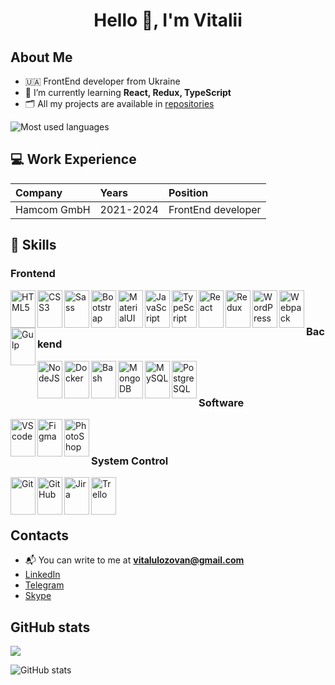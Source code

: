 <h1 align="center">Hello 👋, I'm Vitalii</h1>

## About Me

- 🇺🇦 FrontEnd developer from Ukraine
- 🌱 I’m currently learning **React, Redux, TypeScript**
- 🗂️ All my projects are available in [repositories](https://github.com/lozovan?tab=repositories)

<img src="https://github-readme-stats.vercel.app/api/top-langs/?username=lozovan&theme=dark&show_icons=true&hide_border=true&layout=compact" alt="Most used languages"/>

## 💻 Work Experience
| Company | Years | Position |
| :------------ | :----------- |  :----------- |
| Hamcom GmbH | 2021-2024 | FrontEnd developer | 

## 🔨 Skills
 
### Frontend 
<img src="https://cdn.jsdelivr.net/gh/devicons/devicon/icons/html5/html5-original.svg" alt="HTML5" align="left" width="40" height="60"/>  
<img src="https://cdn.jsdelivr.net/gh/devicons/devicon/icons/css3/css3-original.svg" alt="CSS3" align="left" width="40" height="60"/>  
<img src="https://cdn.jsdelivr.net/gh/devicons/devicon/icons/sass/sass-original.svg" alt="Sass" align="left" width="40" height="60"/>  
<img src="https://cdn.jsdelivr.net/gh/devicons/devicon/icons/bootstrap/bootstrap-original.svg" alt="Bootstrap" align="left" width="40" height="60"/>  
<img src="https://cdn.jsdelivr.net/gh/devicons/devicon/icons/materialui/materialui-original.svg" alt="MaterialUI" align="left" width="40" height="60"/> 
<img src="https://cdn.jsdelivr.net/gh/devicons/devicon/icons/javascript/javascript-original.svg" alt="JavaScript" align="left" width="40" height="60"/>   
<img src="https://cdn.jsdelivr.net/gh/devicons/devicon/icons/typescript/typescript-original.svg" alt="TypeScript" align="left" width="40" height="60"/>   
<img src="https://cdn.jsdelivr.net/gh/devicons/devicon/icons/react/react-original.svg" alt="React" align="left" width="40" height="60"/>  
<img src="https://cdn.jsdelivr.net/gh/devicons/devicon/icons/redux/redux-original.svg" alt="Redux" align="left" width="40" height="60"/>  
<img src="https://cdn.jsdelivr.net/gh/devicons/devicon/icons/wordpress/wordpress-original.svg" alt="WordPress" align="left" width="40" height="60"/>     
<img src="https://cdn.jsdelivr.net/gh/devicons/devicon/icons/webpack/webpack-original.svg" alt="Webpack" align="left" width="40" height="60"/>   
<img src="https://cdn.jsdelivr.net/gh/devicons/devicon/icons/gulp/gulp-plain.svg" alt="Gulp" align="left" width="40" height="60"/> 
<br /><br />

### Backend
<img src="https://cdn.jsdelivr.net/gh/devicons/devicon/icons/nodejs/nodejs-original.svg" alt="NodeJS" align="left" width="40" height="60"/>      
<img src="https://cdn.jsdelivr.net/gh/devicons/devicon/icons/docker/docker-original.svg" alt="Docker" align="left" width="40" height="60"/>   
<img src="https://cdn.jsdelivr.net/gh/devicons/devicon/icons/bash/bash-original.svg" alt="Bash" align="left" width="40" height="60"/>   
<img src="https://cdn.jsdelivr.net/gh/devicons/devicon/icons/mongodb/mongodb-original.svg" alt="MongoDB" align="left" width="40" height="60"/>   
<img src="https://cdn.jsdelivr.net/gh/devicons/devicon/icons/mysql/mysql-original.svg" alt="MySQL" align="left" width="40" height="60"/>   
<img src="https://cdn.jsdelivr.net/gh/devicons/devicon/icons/postgresql/postgresql-original.svg" alt="PostgreSQL" align="left" width="40" height="60"/>   
<br /><br />

### Software
<img src="https://cdn.jsdelivr.net/gh/devicons/devicon/icons/vscode/vscode-original.svg" alt="VScode" align="left" width="40" height="60"/>  
<img src="https://cdn.jsdelivr.net/gh/devicons/devicon/icons/figma/figma-original.svg" alt="Figma" align="left" width="40" height="60"/>   
<img src="https://cdn.jsdelivr.net/gh/devicons/devicon/icons/photoshop/photoshop-plain.svg" alt="PhotoShop" align="left" width="40" height="60"/>
<br /><br />

### System Control
<img src="https://cdn.jsdelivr.net/gh/devicons/devicon/icons/git/git-original.svg" alt="Git" align="left" width="40" height="60"/>   
<img src="https://cdn.jsdelivr.net/gh/devicons/devicon/icons/github/github-original.svg" alt="GitHub" align="left" width="40" height="60"/>    
<img src="https://cdn.jsdelivr.net/gh/devicons/devicon/icons/jira/jira-original.svg" alt="Jira" align="left" width="40" height="60"/>   
<img src="https://cdn.jsdelivr.net/gh/devicons/devicon/icons/trello/trello-plain.svg" alt="Trello" align="left" width="40" height="60"/>  
<br/><br/><br/>

## Contacts
 - 📬 You can write to me at **vitalulozovan@gmail.com**
 - [LinkedIn](https://www.linkedin.com/in/vitalii-lozovan-15336b184/)
 - [Telegram](https://t.me/Lozvit)
 - [Skype](https://join.skype.com/invite/kaDlF3hel3Zj)

 ## GitHub stats
![](https://komarev.com/ghpvc/?username=lozovan&label=PROFILE+VIEWS&style=flat&color=fd9900)

<img src="https://github-readme-stats.vercel.app/api?username=lozovan&theme=dark&show_icons=true&hide_border=true&count_private=true" alt="GitHub stats"/>